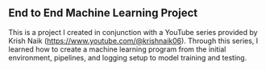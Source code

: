 ## End to End Machine Learning Project

This is a project I created in conjunction with a YouTube series provided by Krish Naik (https://www.youtube.com/@krishnaik06). Through this series, I learned how to create a machine learning program from the initial environment, pipelines, and logging setup to model training and testing.
